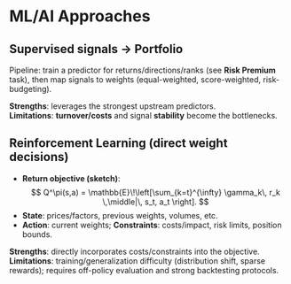 # ML/AI Approaches

## Supervised signals → Portfolio
Pipeline: train a predictor for returns/directions/ranks (see **Risk Premium** task), then map signals to weights (equal-weighted, score-weighted, risk-budgeting).

**Strengths**: leverages the strongest upstream predictors.  
**Limitations**: **turnover/costs** and signal **stability** become the bottlenecks.

## Reinforcement Learning (direct weight decisions)
- **Return objective (sketch)**:
$$
Q^\pi(s,a) = \mathbb{E}\!\left[\sum_{k=t}^{\infty} \gamma_k\, r_k \,\middle|\, s_t, a_t \right].
$$
- **State**: prices/factors, previous weights, volumes, etc.  
- **Action**: current weights; **Constraints**: costs/impact, risk limits, position bounds.

**Strengths**: directly incorporates costs/constraints into the objective.  
**Limitations**: training/generalization difficulty (distribution shift, sparse rewards); requires off-policy evaluation and strong backtesting protocols.